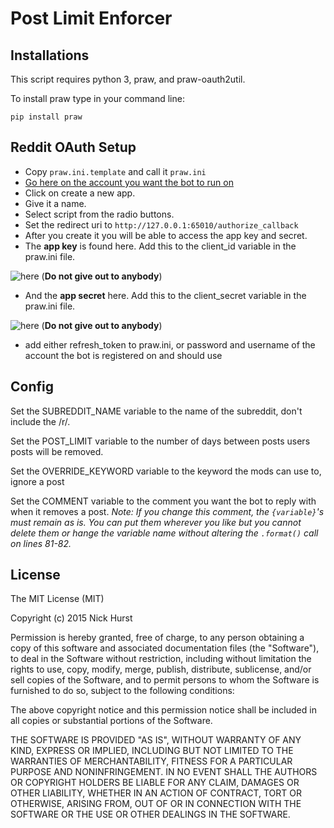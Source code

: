 Post Limit Enforcer
===================

Installations
-------------

This script requires python 3, praw, and praw-oauth2util.

To install praw type in your command line:

    pip install praw

Reddit OAuth Setup
------------------

* Copy `praw.ini.template` and call it `praw.ini`
* [Go here on the account you want the bot to run on](https://www.reddit.com/prefs/apps/)
* Click on create a new app.
* Give it a name. 
* Select script from the radio buttons.
* Set the redirect uri to `http://127.0.0.1:65010/authorize_callback`
* After you create it you will be able to access the app key and secret.
* The **app key** is found here. Add this to the client_id variable in the praw.ini file.

![here](http://i.imgur.com/7ybI5Fo.png) (**Do not give out to anybody**) 

* And the **app secret** here. Add this to the client_secret variable in the praw.ini file.

![here](http://i.imgur.com/KkPE3EV.png) (**Do not give out to anybody**)

* add either refresh_token to praw.ini, or password and username of the account the bot is registered on and should use

Config
------
Set the SUBREDDIT_NAME variable to the name of the subreddit, don't include the /r/.

Set the POST_LIMIT variable to the number of days between posts users posts will be removed.

Set the OVERRIDE_KEYWORD variable to the keyword the mods can use to, ignore a post

Set the COMMENT variable to the comment you want the bot to reply with when it removes a post. *Note: If you change this comment, the `{variable}`'s must remain as is. You can put them wherever you like but you cannot delete them or hange the variable name without altering the `.format()` call on lines 81-82.*

License
-------

The MIT License (MIT)

Copyright (c) 2015 Nick Hurst

Permission is hereby granted, free of charge, to any person obtaining a copy of this software and associated documentation files (the "Software"), to deal in the Software without restriction, including without limitation the rights to use, copy, modify, merge, publish, distribute, sublicense, and/or sell copies of the Software, and to permit persons to whom the Software is furnished to do so, subject to the following conditions:

The above copyright notice and this permission notice shall be included in all copies or substantial portions of the Software.

THE SOFTWARE IS PROVIDED "AS IS", WITHOUT WARRANTY OF ANY KIND, EXPRESS OR IMPLIED, INCLUDING BUT NOT LIMITED TO THE WARRANTIES OF MERCHANTABILITY, FITNESS FOR A PARTICULAR PURPOSE AND NONINFRINGEMENT. IN NO EVENT SHALL THE AUTHORS OR COPYRIGHT HOLDERS BE LIABLE FOR ANY CLAIM, DAMAGES OR OTHER LIABILITY, WHETHER IN AN ACTION OF CONTRACT, TORT OR OTHERWISE, ARISING FROM, OUT OF OR IN CONNECTION WITH THE SOFTWARE OR THE USE OR OTHER DEALINGS IN THE SOFTWARE.

